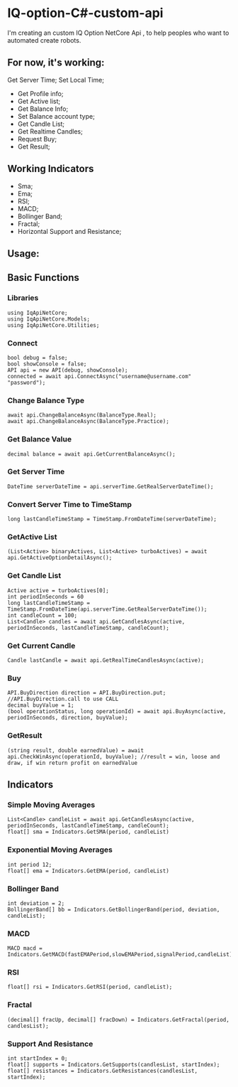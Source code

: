 # IQ-option-C#-custom-api
I'm creating an custom IQ Option NetCore Api , to help peoples who want to automated create robots.
## For now, it's working:
Get Server Time;
Set Local Time;
* Get Profile info;
* Get Active list;
* Get Balance Info;
* Set Balance account type;
* Get Candle List;
* Get Realtime Candles;
* Request Buy;
* Get Result;
## Working Indicators
* Sma;
* Ema;
* RSI;
* MACD;
* Bollinger Band;
* Fractal;
* Horizontal Support and Resistance;
## Usage:
## Basic Functions

### Libraries
```
using IqApiNetCore;
using IqApiNetCore.Models;
using IqApiNetCore.Utilities;
```
### Connect
```
bool debug = false;
bool showConsole = false;
API api = new API(debug, showConsole);
connected = await api.ConnectAsync("username@username.com" "password");
```
### Change Balance Type
```
await api.ChangeBalanceAsync(BalanceType.Real);
await api.ChangeBalanceAsync(BalanceType.Practice);
```
### Get Balance Value
```
decimal balance = await api.GetCurrentBalanceAsync();
```
### Get Server Time
```
DateTime serverDateTime = api.serverTime.GetRealServerDateTime();
```
### Convert Server Time to TimeStamp
```
long lastCandleTimeStamp = TimeStamp.FromDateTime(serverDateTime);
```
### GetActive List
```
(List<Active> binaryActives, List<Active> turboActives) = await api.GetActiveOptionDetailAsync();
```
### Get Candle List
```
Active active = turboActives[0];
int periodInSeconds = 60
long lastCandleTimeStamp = TimeStamp.FromDateTime(api.serverTime.GetRealServerDateTime());
int candleCount = 100;
List<Candle> candles = await api.GetCandlesAsync(active, periodInSeconds, lastCandleTimeStamp, candleCount);
```
### Get Current Candle
```
Candle lastCandle = await api.GetRealTimeCandlesAsync(active);
```
### Buy
```
API.BuyDirection direction = API.BuyDirection.put;  //API.BuyDirection.call to use CALL
decimal buyValue = 1;
(bool operationStatus, long operationId) = await api.BuyAsync(active, periodInSeconds, direction, buyValue);
```
### GetResult
```
(string result, double earnedValue) = await api.CheckWinAsync(operationId, buyValue); //result = win, loose and draw, if win return profit on earnedValue
```

## Indicators
### Simple Moving Averages
```
List<Candle> candleList = await api.GetCandlesAsync(active, periodInSeconds, lastCandleTimeStamp, candleCount);
float[] sma = Indicators.GetSMA(period, candleList)
```
### Exponential Moving Averages
```
int period 12;
float[] ema = Indicators.GetEMA(period, candleList)
```
### Bollinger Band
```
int deviation = 2;
BollingerBand[] bb = Indicators.GetBollingerBand(period, deviation, candleList);
```
### MACD
```
MACD macd = Indicators.GetMACD(fastEMAPeriod,slowEMAPeriod,signalPeriod,candleList);
```
### RSI
```
float[] rsi = Indicators.GetRSI(period, candleList);
```
### Fractal
```
(decimal[] fracUp, decimal[] fracDown) = Indicators.GetFractal(period, candlesList);
```
### Support And Resistance
```
int startIndex = 0;
float[] supports = Indicators.GetSupports(candlesList, startIndex);
float[] resistances = Indicators.GetResistances(candlesList, startIndex);
```
